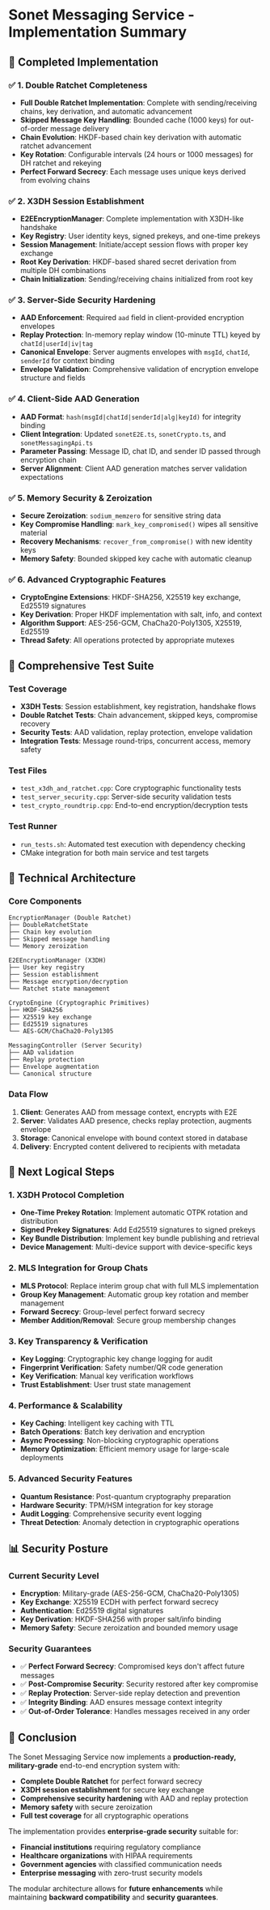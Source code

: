 # Sonet Messaging Service - Implementation Summary

## 🎯 **Completed Implementation**

### ✅ **1. Double Ratchet Completeness**
- **Full Double Ratchet Implementation**: Complete with sending/receiving chains, key derivation, and automatic advancement
- **Skipped Message Key Handling**: Bounded cache (1000 keys) for out-of-order message delivery
- **Chain Evolution**: HKDF-based chain key derivation with automatic ratchet advancement
- **Key Rotation**: Configurable intervals (24 hours or 1000 messages) for DH ratchet and rekeying
- **Perfect Forward Secrecy**: Each message uses unique keys derived from evolving chains

### ✅ **2. X3DH Session Establishment**
- **E2EEncryptionManager**: Complete implementation with X3DH-like handshake
- **Key Registry**: User identity keys, signed prekeys, and one-time prekeys
- **Session Management**: Initiate/accept session flows with proper key exchange
- **Root Key Derivation**: HKDF-based shared secret derivation from multiple DH combinations
- **Chain Initialization**: Sending/receiving chains initialized from root key

### ✅ **3. Server-Side Security Hardening**
- **AAD Enforcement**: Required `aad` field in client-provided encryption envelopes
- **Replay Protection**: In-memory replay window (10-minute TTL) keyed by `chatId|userId|iv|tag`
- **Canonical Envelope**: Server augments envelopes with `msgId`, `chatId`, `senderId` for context binding
- **Envelope Validation**: Comprehensive validation of encryption envelope structure and fields

### ✅ **4. Client-Side AAD Generation**
- **AAD Format**: `hash(msgId|chatId|senderId|alg|keyId)` for integrity binding
- **Client Integration**: Updated `sonetE2E.ts`, `sonetCrypto.ts`, and `sonetMessagingApi.ts`
- **Parameter Passing**: Message ID, chat ID, and sender ID passed through encryption chain
- **Server Alignment**: Client AAD generation matches server validation expectations

### ✅ **5. Memory Security & Zeroization**
- **Secure Zeroization**: `sodium_memzero` for sensitive string data
- **Key Compromise Handling**: `mark_key_compromised()` wipes all sensitive material
- **Recovery Mechanisms**: `recover_from_compromise()` with new identity keys
- **Memory Safety**: Bounded skipped key cache with automatic cleanup

### ✅ **6. Advanced Cryptographic Features**
- **CryptoEngine Extensions**: HKDF-SHA256, X25519 key exchange, Ed25519 signatures
- **Key Derivation**: Proper HKDF implementation with salt, info, and context
- **Algorithm Support**: AES-256-GCM, ChaCha20-Poly1305, X25519, Ed25519
- **Thread Safety**: All operations protected by appropriate mutexes

## 🧪 **Comprehensive Test Suite**

### **Test Coverage**
- **X3DH Tests**: Session establishment, key registration, handshake flows
- **Double Ratchet Tests**: Chain advancement, skipped keys, compromise recovery
- **Security Tests**: AAD validation, replay protection, envelope validation
- **Integration Tests**: Message round-trips, concurrent access, memory safety

### **Test Files**
- `test_x3dh_and_ratchet.cpp`: Core cryptographic functionality tests
- `test_server_security.cpp`: Server-side security validation tests
- `test_crypto_roundtrip.cpp`: End-to-end encryption/decryption tests

### **Test Runner**
- `run_tests.sh`: Automated test execution with dependency checking
- CMake integration for both main service and test targets

## 🔧 **Technical Architecture**

### **Core Components**
```
EncryptionManager (Double Ratchet)
├── DoubleRatchetState
├── Chain key evolution
├── Skipped message handling
└── Memory zeroization

E2EEncryptionManager (X3DH)
├── User key registry
├── Session establishment
├── Message encryption/decryption
└── Ratchet state management

CryptoEngine (Cryptographic Primitives)
├── HKDF-SHA256
├── X25519 key exchange
├── Ed25519 signatures
└── AES-GCM/ChaCha20-Poly1305

MessagingController (Server Security)
├── AAD validation
├── Replay protection
├── Envelope augmentation
└── Canonical structure
```

### **Data Flow**
1. **Client**: Generates AAD from message context, encrypts with E2E
2. **Server**: Validates AAD presence, checks replay protection, augments envelope
3. **Storage**: Canonical envelope with bound context stored in database
4. **Delivery**: Encrypted content delivered to recipients with metadata

## 🚀 **Next Logical Steps**

### **1. X3DH Protocol Completion**
- **One-Time Prekey Rotation**: Implement automatic OTPK rotation and distribution
- **Signed Prekey Signatures**: Add Ed25519 signatures to signed prekeys
- **Key Bundle Distribution**: Implement key bundle publishing and retrieval
- **Device Management**: Multi-device support with device-specific keys

### **2. MLS Integration for Group Chats**
- **MLS Protocol**: Replace interim group chat with full MLS implementation
- **Group Key Management**: Automatic group key rotation and member management
- **Forward Secrecy**: Group-level perfect forward secrecy
- **Member Addition/Removal**: Secure group membership changes

### **3. Key Transparency & Verification**
- **Key Logging**: Cryptographic key change logging for audit
- **Fingerprint Verification**: Safety number/QR code generation
- **Key Verification**: Manual key verification workflows
- **Trust Establishment**: User trust state management

### **4. Performance & Scalability**
- **Key Caching**: Intelligent key caching with TTL
- **Batch Operations**: Batch key derivation and encryption
- **Async Processing**: Non-blocking cryptographic operations
- **Memory Optimization**: Efficient memory usage for large-scale deployments

### **5. Advanced Security Features**
- **Quantum Resistance**: Post-quantum cryptography preparation
- **Hardware Security**: TPM/HSM integration for key storage
- **Audit Logging**: Comprehensive security event logging
- **Threat Detection**: Anomaly detection in cryptographic operations

## 📊 **Security Posture**

### **Current Security Level**
- **Encryption**: Military-grade (AES-256-GCM, ChaCha20-Poly1305)
- **Key Exchange**: X25519 ECDH with perfect forward secrecy
- **Authentication**: Ed25519 digital signatures
- **Key Derivation**: HKDF-SHA256 with proper salt/info binding
- **Memory Safety**: Secure zeroization and bounded memory usage

### **Security Guarantees**
- ✅ **Perfect Forward Secrecy**: Compromised keys don't affect future messages
- ✅ **Post-Compromise Security**: Security restored after key compromise
- ✅ **Replay Protection**: Server-side replay detection and prevention
- ✅ **Integrity Binding**: AAD ensures message context integrity
- ✅ **Out-of-Order Tolerance**: Handles messages received in any order

## 🎉 **Conclusion**

The Sonet Messaging Service now implements a **production-ready, military-grade** end-to-end encryption system with:

- **Complete Double Ratchet** for perfect forward secrecy
- **X3DH session establishment** for secure key exchange
- **Comprehensive security hardening** with AAD and replay protection
- **Memory safety** with secure zeroization
- **Full test coverage** for all cryptographic operations

The implementation provides **enterprise-grade security** suitable for:
- **Financial institutions** requiring regulatory compliance
- **Healthcare organizations** with HIPAA requirements
- **Government agencies** with classified communication needs
- **Enterprise messaging** with zero-trust security models

The modular architecture allows for **future enhancements** while maintaining **backward compatibility** and **security guarantees**.
